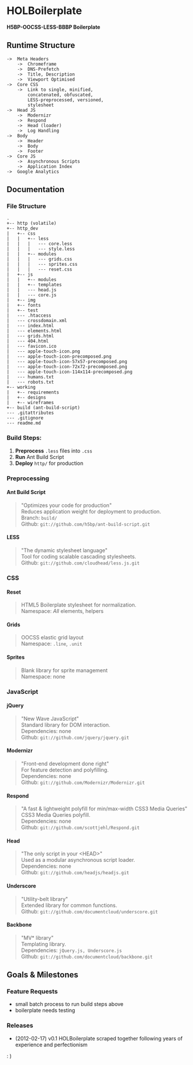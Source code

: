 # HOLBoilerplate
__H5BP-OOCSS-LESS-BBBP Boilerplate__


## Runtime Structure

```
-> 	Meta Headers
	-> 	Chromeframe
	-> 	DNS-Prefetch
	-> 	Title, Description
	-> 	Viewport Optimised
-> 	Core CSS
	-> 	Link to single, minified,
		concatenated, obfuscated,
		LESS-preprocessed, versioned,
		stylesheet
-> 	Head JS
	-> 	Modernizr
	->	Respond
	->	Head (loader)
	-> 	Log Handling
-> 	Body
	->	Header
	->	Body
	->	Footer
->	Core JS
	->	Asynchronous Scripts
	->	Application Index
->	Google Analytics
```


## Documentation

### File Structure
```
.
+-- http (volatile)
+-- http_dev
|   +-- css
|   |   +-- less
|   |   |   --- core.less
|   |   |   --- style.less
|   |   +-- modules
|   |   |   --- grids.css
|   |   |   --- sprites.css
|   |   |   --- reset.css
|   +-- js
|   |   +-- modules
|   |   +-- templates
|   |   --- head.js
|   |   --- core.js
|   +-- img
|   +-- fonts
|   +-- test
|   --- .htaccess
|   --- crossdomain.xml
|   --- index.html
|   --- elements.html
|   --- grids.html
|   --- 404.html
|   --- favicon.ico
|   --- apple-touch-icon.png
|   --- apple-touch-icon-precomposed.png
|   --- apple-touch-icon-57x57-precomposed.png
|   --- apple-touch-icon-72x72-precomposed.png
|   --- apple-touch-icon-114x114-precomposed.png
|   --- humans.txt
|   --- robots.txt
+-- working
|   +-- requirements
|   +-- designs
|   +-- wireframes
+-- build (ant-build-script)
--- .gitattributes
--- .gitignore
--- readme.md
```


### Build Steps:

1. __Preprocess__ `.less` files into `.css`
2. __Run__ Ant Build Script
3. __Deploy__ `http/` for production


### Preprocessing

#### Ant Build Script

> "Optimizes your code for production"  
> Reduces application weight for deployment to production.  
> Branch: `build/`  
> Github: `git://github.com/h5bp/ant-build-script.git`  

#### LESS

> "The dynamic stylesheet language"  
> Tool for coding scalable cascading stylesheets.  
> Github: `git://github.com/cloudhead/less.js.git`  


### CSS

#### Reset

> HTML5 Boilerplate stylesheet for normalization.  
> Namespace: _All_ elements, helpers  

#### Grids

> OOCSS elastic grid layout  
> Namespace: `.line`, `.unit`  

#### Sprites

> Blank library for sprite management  
> Namespace: none  


### JavaScript

#### jQuery

> "New Wave JavaScript"  
> Standard library for DOM interaction.  
> Dependencies: none  
> Github: `git://github.com/jquery/jquery.git`  

#### Modernizr

> "Front-end development done right"  
> For feature detection and polyfilling.  
> Dependencies: none  
> Github: `git://github.com/Modernizr/Modernizr.git`  

#### Respond

> "A fast & lightweight polyfill for min/max-width CSS3 Media Queries"  
> CSS3 Media Queries polyfill.  
> Dependencies: none  
> Github: `git://github.com/scottjehl/Respond.git`  

#### Head

> "The only script in your \<HEAD\>"  
> Used as a modular asynchronous script loader.  
> Dependencies: none  
> Github: `git://github.com/headjs/headjs.git`  

#### Underscore

> "Utility-belt library"  
> Extended library for common functions.  
> Github: `git://github.com/documentcloud/underscore.git`  

#### Backbone

> "MV* library"  
> Templating library.  
> Dependencies: `jQuery.js, Underscore.js`  
> Github: `git://github.com/documentcloud/backbone.git`  


## Goals & Milestones

### Feature Requests

* small batch process to run build steps above
* boilerplate needs testing

### Releases

* (2012-02-17) v0.1 HOLBoilerplate scraped together following years of experience and perfectionism

: )
